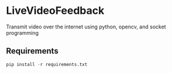 # LiveVideoFeedback
Transmit video over the internet using python, opencv, and socket programming

## Requirements
````python
pip install -r requirements.txt
````
